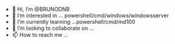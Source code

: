 - 👋 Hi, I’m @BRUNODNB
- 👀 I’m interested in ... powershell/cmd/windows/windowsserver
- 🌱 I’m currently learning ...powershell/cmd/md100
- 💞️ I’m looking to collaborate on ...
- 📫 How to reach me ...

<!---
BRUNODNB/BRUNODNB is a ✨ special ✨ repository because its `README.md` (this file) appears on your GitHub profile.
You can click the Preview link to take a look at your changes.
--->
